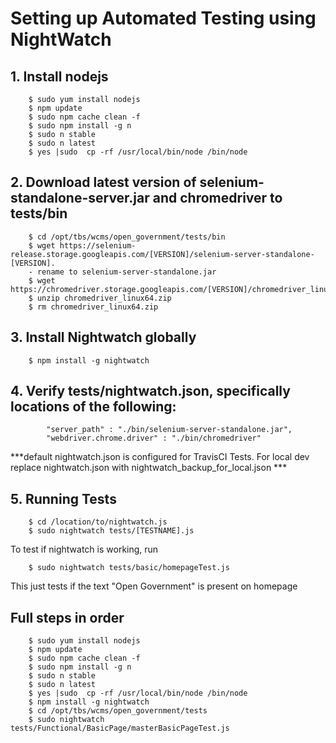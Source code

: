 # Setting up Automated Testing using NightWatch


## 1. Install nodejs
```
    $ sudo yum install nodejs
    $ npm update
    $ sudo npm cache clean -f
    $ sudo npm install -g n
    $ sudo n stable
    $ sudo n latest
    $ yes |sudo  cp -rf /usr/local/bin/node /bin/node
```

## 2. Download latest version of selenium-standalone-server.jar and chromedriver to tests/bin
```
    $ cd /opt/tbs/wcms/open_government/tests/bin
    $ wget https://selenium-release.storage.googleapis.com/[VERSION]/selenium-server-standalone-[VERSION].
    - rename to selenium-server-standalone.jar
    $ wget https://chromedriver.storage.googleapis.com/[VERSION]/chromedriver_linux64.zip
    $ unzip chromedriver_linux64.zip
    $ rm chromedriver_linux64.zip
```

## 3. Install Nightwatch globally
```
    $ npm install -g nightwatch
```

## 4. Verify tests/nightwatch.json, specifically locations of the following:
```
        "server_path" : "./bin/selenium-server-standalone.jar",
        "webdriver.chrome.driver" : "./bin/chromedriver"
```

***default nightwatch.json is configured for TravisCI Tests. For local dev replace nightwatch.json with nightwatch_backup_for_local.json ***

## 5. Running Tests
```
    $ cd /location/to/nightwatch.js
    $ sudo nightwatch tests/[TESTNAME].js
```
To test if nightwatch is working, run
```
    $ sudo nightwatch tests/basic/homepageTest.js
```
This just tests if the text "Open Government" is present on homepage

## Full steps in order
```
    $ sudo yum install nodejs
    $ npm update
    $ sudo npm cache clean -f
    $ sudo npm install -g n
    $ sudo n stable
    $ sudo n latest
    $ yes |sudo  cp -rf /usr/local/bin/node /bin/node
    $ npm install -g nightwatch
    $ cd /opt/tbs/wcms/open_government/tests
    $ sudo nightwatch tests/Functional/BasicPage/masterBasicPageTest.js
```